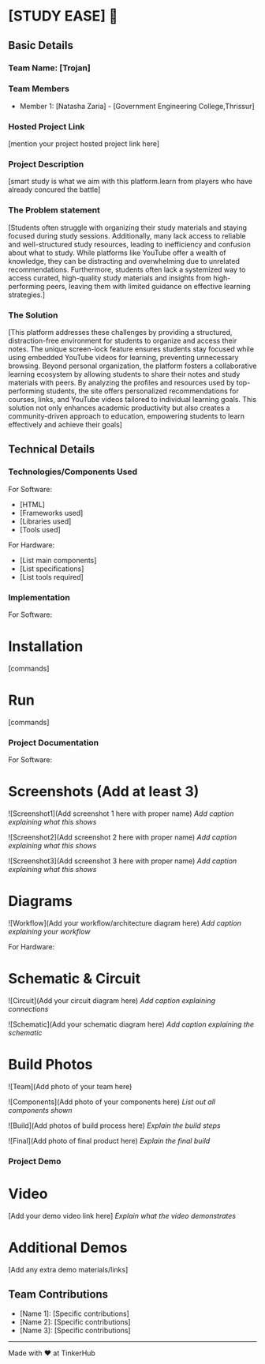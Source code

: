 # [STUDY EASE] 🎯


## Basic Details
### Team Name: [Trojan]


### Team Members
- Member 1: [Natasha Zaria] - [Government Engineering College,Thrissur]


### Hosted Project Link
[mention your project hosted project link here]

### Project Description
[smart study is what we aim with this platform.learn from players who have already concured the battle]

### The Problem statement
[Students often struggle with organizing their study materials and staying focused during study sessions. Additionally, many lack access to reliable and well-structured study resources, leading to inefficiency and confusion about what to study. While platforms like YouTube offer a wealth of knowledge, they can be distracting and overwhelming due to unrelated recommendations. Furthermore, students often lack a systemized way to access curated, high-quality study materials and insights from high-performing peers, leaving them with limited guidance on effective learning strategies.]

### The Solution
[This platform addresses these challenges by providing a structured, distraction-free environment for students to organize and access their notes. The unique screen-lock feature ensures students stay focused while using embedded YouTube videos for learning, preventing unnecessary browsing. Beyond personal organization, the platform fosters a collaborative learning ecosystem by allowing students to share their notes and study materials with peers. By analyzing the profiles and resources used by top-performing students, the site offers personalized recommendations for courses, links, and YouTube videos tailored to individual learning goals. This solution not only enhances academic productivity but also creates a community-driven approach to education, empowering students to learn effectively and achieve their goals]

## Technical Details
### Technologies/Components Used
For Software:
- [HTML]
- [Frameworks used]
- [Libraries used]
- [Tools used]

For Hardware:
- [List main components]
- [List specifications]
- [List tools required]

### Implementation
For Software:
# Installation
[commands]

# Run
[commands]

### Project Documentation
For Software:

# Screenshots (Add at least 3)
![Screenshot1](Add screenshot 1 here with proper name)
*Add caption explaining what this shows*

![Screenshot2](Add screenshot 2 here with proper name)
*Add caption explaining what this shows*

![Screenshot3](Add screenshot 3 here with proper name)
*Add caption explaining what this shows*

# Diagrams
![Workflow](Add your workflow/architecture diagram here)
*Add caption explaining your workflow*

For Hardware:

# Schematic & Circuit
![Circuit](Add your circuit diagram here)
*Add caption explaining connections*

![Schematic](Add your schematic diagram here)
*Add caption explaining the schematic*

# Build Photos
![Team](Add photo of your team here)


![Components](Add photo of your components here)
*List out all components shown*

![Build](Add photos of build process here)
*Explain the build steps*

![Final](Add photo of final product here)
*Explain the final build*

### Project Demo
# Video
[Add your demo video link here]
*Explain what the video demonstrates*

# Additional Demos
[Add any extra demo materials/links]

## Team Contributions
- [Name 1]: [Specific contributions]
- [Name 2]: [Specific contributions]
- [Name 3]: [Specific contributions]

---
Made with ❤️ at TinkerHub
